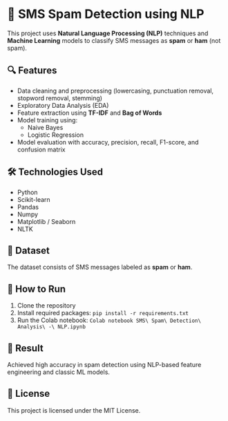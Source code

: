 
# 📩 SMS Spam Detection using NLP

This project uses **Natural Language Processing (NLP)** techniques and **Machine Learning** models to classify SMS messages as **spam** or **ham** (not spam).

## 🔍 Features
- Data cleaning and preprocessing (lowercasing, punctuation removal, stopword removal, stemming)
- Exploratory Data Analysis (EDA)
- Feature extraction using **TF-IDF** and **Bag of Words**
- Model training using:
  - Naive Bayes
  - Logistic Regression
- Model evaluation with accuracy, precision, recall, F1-score, and confusion matrix

## 🛠️ Technologies Used
- Python
- Scikit-learn
- Pandas
- Numpy
- Matplotlib / Seaborn
- NLTK

## 📁 Dataset
The dataset consists of SMS messages labeled as **spam** or **ham**.

## 🚀 How to Run
1. Clone the repository
2. Install required packages: `pip install -r requirements.txt`
3. Run the Colab notebook: `Colab notebook SMS\ Spam\ Detection\ Analysis\ -\ NLP.ipynb`

## 📌 Result
Achieved high accuracy in spam detection using NLP-based feature engineering and classic ML models.

## 📜 License
This project is licensed under the MIT License.
